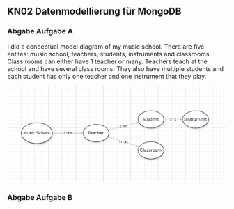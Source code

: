 ## KN02 Datenmodellierung für MongoDB

### Abgabe Aufgabe A

I did a conceptual model diagram of my music school. There are five entites: music school, teachers, students, instruments and classrooms. Class rooms can either have 1 teacher or many. Teachers teach at the school and have several class rooms. They also have multiple students and each student has only one teacher and one instrument that they play.
  
![screenshot](./images/conceptual-model-music-school.png)

### Abgabe Aufgabe B
